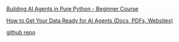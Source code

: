 [Building AI Agents in Pure Python - Beginner Course](https://www.youtube.com/watch?v=bZzyPscbtI8)


[How to Get Your Data Ready for AI Agents (Docs, PDFs, Websites)](https://www.youtube.com/watch?v=9lBTS5dM27c)


[github repo](https://github.com/daveebbelaar/ai-cookbook.git)